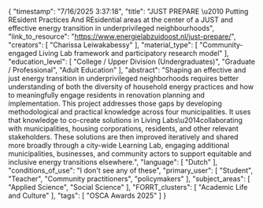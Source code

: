 {
    "timestamp": "7/16/2025 3:37:18",
    "title": "JUST PREPARE \u2010 Putting REsident Practices And REsidential areas at the center of a JUST and effective energy transition in underprivileged neighbourhoods",
    "link_to_resource": "https://www.energielabzuidoost.nl/just-prepare/",
    "creators": [
        "Charissa Leiwakabessy"
    ],
    "material_type": [
        "Community-engaged Living Lab framework and participatory research model"
    ],
    "education_level": [
        "College / Upper Division (Undergraduates)",
        "Graduate / Professional",
        "Adult Education"
    ],
    "abstract": "Shaping an effective and just energy transition in underprivileged neighborhoods requires better understanding of both the diversity of household energy practices and how to meaningfully engage residents in renovation planning and implementation. This project addresses those gaps by developing methodological and practical knowledge across four municipalities. It uses that knowledge to co-create solutions in Living Labs\u2014collaborating with municipalities, housing corporations, residents, and other relevant stakeholders. These solutions are then improved iteratively and shared more broadly through a city-wide Learning Lab, engaging additional municipalities, businesses, and community actors to support equitable and inclusive energy transitions elsewhere.",
    "language": [
        "Dutch"
    ],
    "conditions_of_use": "I don't see any of these",
    "primary_user": [
        "Student",
        "Teacher",
        "Community practitioners",
        "policymakers"
    ],
    "subject_areas": [
        "Applied Science",
        "Social Science"
    ],
    "FORRT_clusters": [
        "Academic Life and Culture"
    ],
    "tags": [
        "OSCA Awards 2025"
    ]
}